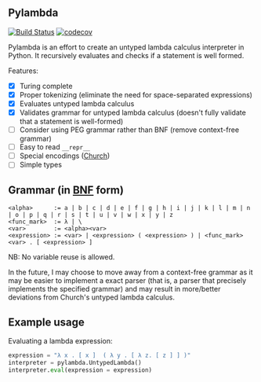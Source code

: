 ## Pylambda
[![Build
Status](https://travis-ci.com/InnovativeInventor/pylambda.svg?branch=master)](https://travis-ci.com/InnovativeInventor/pylambda) [![codecov](https://codecov.io/gh/InnovativeInventor/pylambda/branch/master/graph/badge.svg)](https://codecov.io/gh/InnovativeInventor/pylambda)

Pylambda is an effort to create an untyped lambda calculus interpreter in Python. It recursively evaluates and checks if a statement is well formed.

Features:
- [x] Turing complete
- [x] Proper tokenizing (eliminate the need for space-separated expressions)
- [x] Evaluates untyped lambda calculus 
- [x] Validates grammar for untyped lambda calculus (doesn't fully validate that a statement is well-formed)
- [ ] Consider using PEG grammar rather than BNF (remove context-free grammar) 
- [ ] Easy to read `__repr__`
- [ ] Special encodings ([Church](https://en.wikipedia.org/wiki/Church_encoding))
- [ ] Simple types

## Grammar (in [BNF](https://en.wikipedia.org/wiki/Backus%E2%80%93Naur_form) form)
```
<alpha>      := a | b | c | d | e | f | g | h | i | j | k | l | m | n | o | p | q | r | s | t | u | v | w | x | y | z 
<func_mark>  := λ | \
<var>        := <alpha><var>
<expression> := <var> | <expression> ( <expression> ) | <func_mark> <var> . [ <expression> ]
```

NB: No variable reuse is allowed.

In the future, I may choose to move away from a context-free grammar as it may be easier to implement a exact parser (that is, a parser that precisely implements the specified grammar) and may result in more/better deviations from Church's untyped lambda calculus.

## Example usage
Evaluating a lambda expression:
```python
expression = "λ x . [ x ]  ( λ y . [ λ z. [ z ] ] )"
interpreter = pylambda.UntypedLambda()
interpreter.eval(expression = expression)
```

